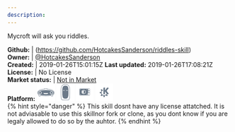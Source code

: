 ```yaml
---
description: 
---
```

Mycroft will ask you riddles.

**Github:** | (https://github.com/HotcakesSanderson/riddles-skill)  
**Owner:** | [@HotcakesSanderson](https://github.com/HotcakesSanderson)  
**Created:** | 2019-01-26T15:01:15Z  **Last updated:** 2019-01-26T17:08:21Z  
**License:** | No License  
**Market status:** | [Not in Market](https://market.mycroft.ai/skill/)  
**Platform:**   ![](.gitbook/assets/mark-1-icon.png)  ![](.gitbook/assets/mark-2-icon.png)  ![](.gitbook/assets/picroft-icon.png)  ![](.gitbook/assets/kde.png)   
{% hint style="danger" %}
This skill dosnt have any license attatched. It is not adviasable to use this skillnor fork or clone, as you dont know if you are legaly allowed to do so by the auhtor.
{% endhint %}
